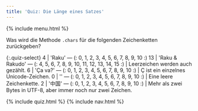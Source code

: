 ```yaml
---
title: 'Quiz: Die Länge eines Satzes'
---
```


{% include menu.html %}

Was wird die Methode `.chars` für die folgenden Zeichenketten zurückgeben?

{:.quiz-select}
4 | &apos;Raku&apos; — (: 0, 1, 2, 3, 4, 5, 6, 7, 8, 9, 10 :)
13 | &apos;Raku & Rakudo&apos; — (: 4, 5, 6, 7, 8, 9, 10, 11, 12, 13, 14, 15 :) | Leerzeichen werden auch gezählt.
6 | &apos;Ça va?&apos; — (: 0, 1, 2, 3, 4, 5, 6, 7, 8, 9, 10 :) | Ç ist ein einzelnes Unicode-Zeichen.
0 | &apos;&apos; — (: 0, 1, 2, 3, 4, 5, 6, 7, 8, 9, 10 :) | Eine leere Zeichenkette.
2 | &apos;中国&apos; — (: 0, 1, 2, 3, 4, 5, 6, 7, 8, 9, 10 :) | Mehr als zwei Bytes in UTF-8, aber immer noch nur zwei Zeichen.

{% include quiz.html %}
{% include nav.html %}